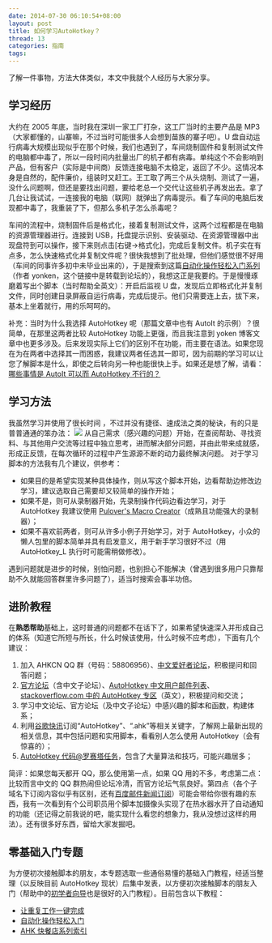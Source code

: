 ```yaml
---
date: 2014-07-30 06:10:54+08:00
layout: post
title: 如何学习AutoHotkey？
thread: 13
categories: 指南
tags:
---
```

了解一件事物，方法大体类似，本文中我就个人经历与大家分享。

## 学习经历
大约在 2005 年底，当时我在深圳一家工厂打杂，这工厂当时的主要产品是 MP3（大家都懂的，山寨嘛，不过当时可能很多人会想到苗族的寨子吧）。U 盘自动运行病毒大规模出现似乎在那个时候，我们也遇到了，车间烧制固件和复制测试文件的电脑都中毒了，所以一段时间内批量出厂的机子都有病毒。单纯这个不会影响到产品，但有客户（实际是中间商）反馈连接电脑不太稳定，返回了不少。这情况本身是自然的，配件廉价，组装时又赶工。王工取了两三个从头烧制、测试了一遍，没什么问题啊，但还是要找出问题，要给老总一个交代让这些机子再发出去。拿了几台让我试试，一连接我的电脑（联网）就弹出了病毒提示。看了车间的电脑后发现都中毒了，我重装了下，但那么多机子怎么杀毒呢？

车间的流程中，烧制固件后是格式化，接着复制测试文件，这两个过程都是在电脑的资源管理器进行。连接到 USB，托盘提示识别、安装驱动、在资源管理器中出现盘符到可以操作，接下来则点击[右键->格式化]，完成后复制文件。机子实在有点多，怎么快速格式化并复制文件呢？很快我想到了批处理，但他们感觉很不好用（车间的同事许多初中未毕业出来的），于是搜索到这篇[自动化操作轻松入门系列](http://ahk8.com/Thread-%E8%87%AA%E5%8A%A8%E5%8C%96%E6%93%8D%E4%BD%9C%E8%BD%BB%E6%9D%BE%E5%85%A5%E9%97%A8%E7%B3%BB%E5%88%97-yoken)（作者 yonken，这个链接中是转载到论坛的），我想这正是我要的。于是慢慢琢磨着写出个脚本（当时帮助全英文）：开启后监视 U 盘，发现后立即格式化并复制文件，同时创建目录屏蔽自运行病毒，完成后提示。他们只需要连上去，拔下来，基本上坐着就行，用的乐呵呵的。

补充：当时为什么我选择 AutoHotkey 呢（那篇文章中也有 AutoIt 的示例）？很简单，在那里这两者比较 AutoHotkey 功能上更强，而且我注意到 yoken 博客文章中也更多涉及。后来发现实际上它们的区别不在功能，而主要在语法。如果您现在为在两者中选择其一而困惑，我建议两者任选其一即可，因为前期的学习可以让您了解脚本是什么，即使之后转向另一种也能很快上手。如果还是想了解，请看：[哪些事情是 AutoIt 可以而 AutoHotkey 不行的？](http://www.zhihu.com/question/20224354/answer/20773391)

## 学习方法
我虽然学习并使用了很长时间 ，不过并没有捷径、速成法之类的秘诀，有的只是普普通通的笨办法：
![](http://ww4.sinaimg.cn/mw690/6ef7171bgw1ehdf31ex85j20dn08374v.jpg)
从自己需求（感兴趣的问题）开始，在查阅帮助、寻找资料、与其他用户交流等过程中独立思考，进而解决部分问题，并由此带来成就感，形成正反馈，在每次循环的过程中产生源源不断的动力最终解决问题。
对于学习脚本的方法我有几个建议，供参考：

* 如果目的是希望实现某种具体操作，则从写这个脚本开始，边看帮助边修改边学习，建议选取自己需要却又较简单的操作开始；
* 如果不是，则可从录制器开始，先录制操作代码边看边学习，对于 AutoHotkey 我建议使用 [Pulover's Macro Creator](http://www.macrocreator.com/)（成熟且功能强大的录制器）；
* 如果不喜欢前两者，则可从许多小例子开始学习，对于 AutoHotkey，小众的懒人包里的脚本简单并具有启发意义，用于新手学习很好不过（用 AutoHotkey_L 执行时可能需稍做修改）。

遇到问题就是进步的时候，别怕问题，也别担心不能解决（曾遇到很多用户只靠帮助不久就能回答群里许多问题了），适当时搜索会事半功倍。

## 进阶教程

在**熟悉帮助**基础上，这时普通的问题都不在话下了，如果希望快速深入并形成自己的体系（知道它所短与所长，什么时候该使用，什么时候不应考虑），下面有几个建议：

1. 加入 AHKCN QQ 群（号码：58806956）、[中文爱好者论坛](http://ahk8.com/)，积极提问和回答问题；
2. [官方论坛](http://ahkscript.org/boards/)（含中文子论坛）、[AutoHotkey 中文用户邮件列表](https://lists.sourceforge.net/lists/listinfo/ahkcn-user)、[stackoverflow.com 中的 AutoHotkey 专区](http://stackoverflow.com/questions/tagged/autohotkey)（英文），积极提问和交流；
3. 学习中文论坛、官方论坛（及中文子论坛）中感兴趣的脚本和函数，构建体系；
4. 利用[谷歌快讯](http://www.google.com/alerts?hl=zh-CN)订阅“AutoHotkey”、“.ahk”等相关关键字，了解网上最新出现的相关信息，其中包括问题和实用脚本，看看别人怎么使用 AutoHotkey（会有惊喜的）；
5. [AutoHotkey 代码@罗赛塔任务](http://rosettacode.org/wiki/Category:AutoHotkey)，包含了大量算法和技巧，可能兴趣居多；

简评：如果您每天都开 QQ，那么使用第一点，如果 QQ 用的不多，考虑第二点：比较而言中文的 QQ 群热闹但论坛冷清，而官方论坛气氛良好。第四点（各个子域名下订阅内容似乎有区别，还有[百度邮件新闻订阅](http://newsalert.baidu.com/)）可能会带给你很有趣的东西，我有一次看到有个公司职员用个脚本加摄像头实现了在热水器水开了自动通知的功能（还记得之前我说的吧，能实现什么看您的想象力，我从没想过这样的用法）。还有很多好东西，留给大家发掘吧。

## 零基础入门专题
为方便初次接触脚本的朋友，本专题选取一些通俗易懂的基础入门教程，经适当整理（以反映目前 AutoHotkey 现状）后集中发表，以方便初次接触脚本的朋友入门（帮助中的[初学者向导](http://ahkcn.sourceforge.net/docs/Tutorial.htm)也是很好的入门教程）。目前包含以下教程：

* [让重复工作一键完成](http://jianshu.io/p/fd5d269f77cf)
* [自动化操作轻松入门](http://jianshu.io/p/5841065a4d11)
* [AHK 快餐店系列索引](http://jianshu.io/p/f2638a90d105)
